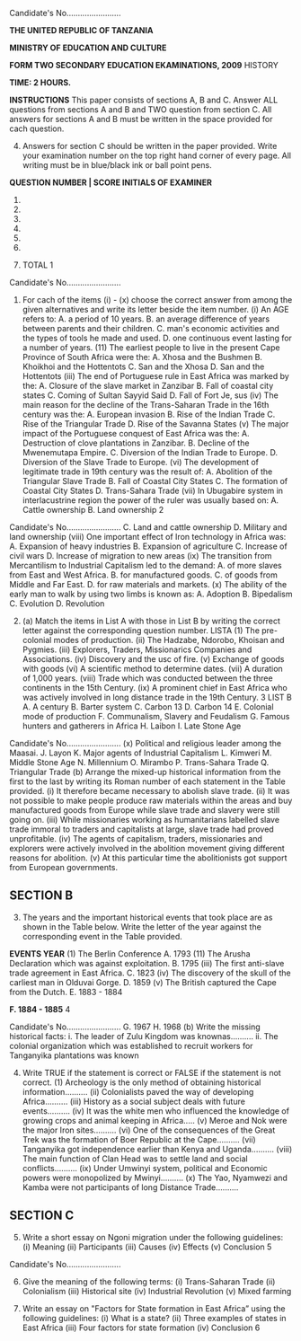 Candidate's No........................

**THE UNITED REPUBLIC OF TANZANIA**

**MINISTRY OF EDUCATION AND CULTURE**

**FORM TWO SECONDARY EDUCATION EKAMINATIONS, 2009**
HISTORY

**TIME: 2 HOURS.**

**INSTRUCTIONS**
This paper consists of sections A, B and C.
Answer ALL questions from sections A and B and TWO question from section C.
All answers for sections A and B must be written in the space provided for cach question.

4. Answers for section C should be written in the paper provided.
Write your examination number on the top right hand corner of every page.
All writing must be in blue/black ink or ball point pens.

**QUESTION NUMBER | SCORE INITIALS OF EXAMINER**

1.

2.

3.

4.

5.

6.

7. TOTAL
1

Candidate's No........................

1. For cach of the items (i) - (x) choose the correct answer from among the given alternatives and write its letter beside the item number.
(i) An AGE refers to:
A. a period of 10 years.
B. an average difference of years between parents and their children.
C. man's economic activities and the types of tools he made and used.
D. one continuous event lasting for a number of years.
(11) The earliest people to live in the present Cape Province of South Africa were the:
A. Xhosa and the Bushmen
B. Khoikhoi and the Hottentots
C. San and the Xhosa
D. San and the Hottentots
(iii) The end of Portuguese rule in East Africa was marked by the:
A. Closure of the slave market in Zanzibar
B. Fall of coastal city states
C. Coming of Sultan Sayyid Said
D. Fall of Fort Je, sus
(iv) The main reason for the decline of the Trans-Saharan Trade in the 16th century was the:
A. European invasion
B. Rise of the Indian Trade
C. Rise of the Triangular Trade
D. Rise of the Savanna States
(v) The major impact of the Portuguese conquest of East Africa was the:
A. Destruction of clove plantations in Zanzibar.
B. Decline of the Mwenemutapa Empire.
C. Diversion of the Indian Trade to Europe.
D. Diversion of the Slave Trade to Europe.
(vi) The development of legitimate trade in 19th century was the result of:
A. Abolition of the Triangular Slave Trade
B. Fall of Coastal City States
C. The formation of Coastal City States
D. Trans-Sahara Trade
(vii) In Ubugabire system in interlacustrine region the power of the ruler was usually based on:
A. Cattle ownership
B. Land ownership
2

Candidate's No........................
C. Land and cattle ownership
D. Military and land ownership
(viii) One important effect of Iron technology in Africa was:
A. Expansion of heavy industries
B. Expansion of agriculture
C. Increase of civil wars
D. Increase of migration to new areas
(ix) The transition from Mercantilism to Industrial Capitalism led to the demand:
A. of more slaves from East and West Africa.
B. for manufactured goods.
C. of goods from Middle and Far East.
D. for raw materials and markets.
(x) The ability of the early man to walk by using two limbs is known as:
A. Adoption
B. Bipedalism
C. Evolution
D. Revolution

2. (a) Match the items in List A with those in List B by writing the correct letter against the corresponding question number.
LISTA
(1) The pre-colonial modes of production.
(ii) The Hadzabe, Ndorobo, Khoisan and Pygmies.
(iii) Explorers, Traders, Missionarics Companies and Associations.
(iv) Discovery and the usc of fire.
(v) Exchange of goods with goods
(vi) A scientific method to determine dates.
(vii) A duration of 1,000 years.
(viii) Trade which was conducted between the three continents in the 15th
Century.
(ix) A prominent chief in East Africa who was actively involved in long distance trade in the 19th Century.
3
LIST B
A. A century
B. Barter system
C. Carbon 13
D. Carbon 14
E. Colonial mode of production
F. Communalism, Slavery and
Feudalism
G. Famous hunters and gatherers in Africa
H. Laibon
I. Late Stone Age

Candidate's No........................
(x) Political and religious leader among the Maasai. J. Layon
K. Major agents of Industrial
Capitalism
L. Kimweri
M. Middle Stone Age
N. Millennium
O. Mirambo
P. Trans-Sahara Trade
Q. Triangular Trade
(b) Arrange the mixed-up historical information from the first to the last by writing its Roman number of each statement in the Table provided.
(i) It therefore became necessary to abolish slave trade.
(ii) It was not possible to make people produce raw materials within the areas and buy manufactured goods from Europe while slave trade and slavery were still going on.
(iii) While missionaries working as humanitarians labelled slave trade immoral to traders and capitalists at large, slave trade had proved unprofitable.
(iv) The agents of capitalism, traders, missionaries and explorers were actively involved in the abolition movement giving different reasons for abolition.
(v) At this particular time the abolitionists got support from European governments.

## SECTION B

3. The years and the important historical events that took place are as shown in the Table below. Write the letter of the year against the corresponding event in the Table provided.

**EVENTS YEAR**
(1) The Berlin Conference A. 1793
(11) The Arusha Declaration which was against exploitation. B. 1795
(iii) The first anti-slave trade agreement in East Africa. C. 1823
(iv) The discovery of the skull of the carliest man in Olduvai Gorge. D. 1859
(v) The British captured the Cape from the Dutch. E. 1883 - 1884

**F. 1884 - 1885**
4

Candidate's No........................
G. 1967
H. 1968
(b) Write the missing historical facts:
i. The leader of Zulu Kingdom was knownas..........
ii. The colonial organization which was established to recruit workers for Tanganyika plantations was known

4. Write TRUE if the statement is correct or FALSE if the statement is not correct.
(1) Archeology is the only method of obtaining historical information..........
(ii) Colonialists paved the way of developing Africa..........
(iii) History as a social subject deals with future events..........
(iv) It was the white men who influenced the knowledge of growing crops and animal keeping in Africa.....
(v) Meroe and Nok were the major Iron sites..........
(vi) One of the consequences of the Great Trek was the formation of Boer Republic at the Cape..........
(vii) Tanganyika got independence earlier than Kenya and Uganda..........
(viii) The main function of Clan Head was to settle land and social conflicts..........
(ix) Under Umwinyi system, political and Economic powers were monopolized by Mwinyi..........
(x) The Yao, Nyamwezi and Kamba were not participants of long Distance Trade..........

## SECTION C

5. Write a short essay on Ngoni migration under the following guidelines:
(i) Meaning
(ii) Participants
(iii) Causes
(iv) Effects
(v) Conclusion
5

Candidate's No........................

6. Give the meaning of the following terms:
(i) Trans-Saharan Trade
(ii) Colonialism
(iii) Historical site
(iv) Industrial Revolution
(v) Mixed farming

7. Write an essay on "Factors for State formation in East Africa” using the following guidelines:
(i) What is a state?
(ii) Three examples of states in East Africa
(iii) Four factors for state formation
(iv) Conclusion
6